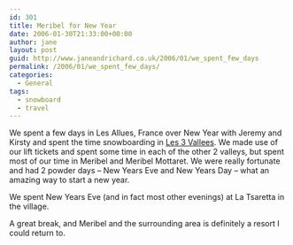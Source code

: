 ```yaml
---
id: 301
title: Meribel for New Year
date: 2006-01-30T21:33:00+00:00
author: jane
layout: post
guid: http://www.janeandrichard.co.uk/2006/01/we_spent_few_days
permalink: /2006/01/we_spent_few_days/
categories:
  - General
tags:
  - snowboard
  - travel
---
```

We spent a few days in Les Allues, France over New Year with Jeremy and Kirsty and spent the time snowboarding in [Les 3 Vallees](http://www.les3vallees.com/uk/index.php). We made use of our lift tickets and spent some time in each of the other 2 valleys, but spent most of our time in Meribel and Meribel Mottaret. We were really fortunate and had 2 powder days &#8211; New Years Eve and New Years Day &#8211; what an amazing way to start a new year.

We spent New Years Eve (and in fact most other evenings) at La Tsaretta in the village.

A great break, and Meribel and the surrounding area is definitely a resort I could return to.